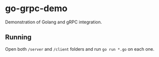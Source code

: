 # go-grpc-demo
Demonstration of Golang and gRPC integration.

## Running
Open both `/server` and `/client` folders and run `go run *.go` on each one.
